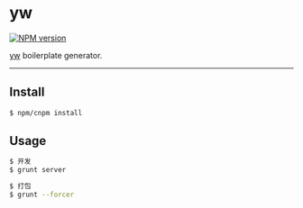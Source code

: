 # yw

[![NPM version](https://img.shields.io/npm/v/yw.svg?style=flat)](https://www.npmjs.com/package/yw)

[yw](https://github.com/wudi0431/yw) boilerplate generator.

----

## Install

```bash
$ npm/cnpm install
```

## Usage

```bash
$ 开发
$ grunt server
```
```bash
$ 打包
$ grunt --forcer
```
